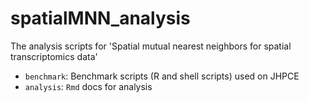 # spatialMNN_analysis
The analysis scripts for 'Spatial mutual nearest neighbors for spatial transcriptomics data'

- `benchmark`: Benchmark scripts (R and shell scripts) used on JHPCE
- `analysis`: `Rmd` docs for analysis
